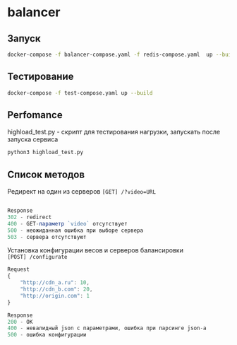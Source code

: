 # balancer

## Запуск
```bash 
docker-compose -f balancer-compose.yaml -f redis-compose.yaml  up --build -d
```

## Тестирование
```bash 
docker-compose -f test-compose.yaml up --build
```
## Perfomance
highload_test.py - скрипт для тестирования нагрузки, запускать после запуска сервиса

```bash 
python3 highload_test.py
```


## Список методов
Редирект на один из серверов
`[GET] /?video=URL`  
```javascript

Response
302 - redirect
400 - GET-параметр `video` отсутствует
500 - неожиданная ошибка при выборе сервера
503 - сервера отсутствуют
```

Установка конфигурации весов и серверов балансировки  
`[POST] /configurate`
```javascript
Request
{
    "http://cdn_a.ru": 10,
    "http://cdn_b.com": 20,
    "http://origin.com": 1
}

Response
200 - OK 
400 - невалидный json с параметрами, ошибка при парсинге json-а
500 - ошибка конфигурации
```